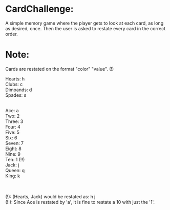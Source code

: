 CardChallenge:
==============
A simple memory game where the player gets to look at each card, as long as
desired, once. Then the user is asked to restate every card in the correct
order.

Note:
=====
Cards are restated on the format "color" "value". (!)<br/>

Hearts: h <br/>
Clubs: c <br/>
Dimoands: d <br/>
Spades: s <br/><br/>

Ace: a <br/>
Two: 2 <br/>
Three: 3 <br/>
Four: 4 <br/>
Five: 5 <br/>
Six: 6 <br/>
Seven: 7 <br/>
Eight: 8 <br/>
Nine: 9 <br/>
Ten: 1 (!!) <br/>
Jack: j <br/>
Queen: q <br/>
King: k <br/>

<br/><br/>
(!): (Hearts, Jack) would be restated as: h j <br/>
(!!): Since Ace is restated by 'a', it is fine to restate a 10 with just the '1'.
